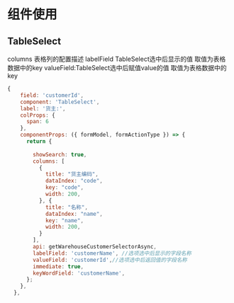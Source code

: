 # 组件使用
## TableSelect
columns 表格列的配置描述 labelField TableSelect选中后显示的值  取值为表格数据中的key valueField:TableSelect选中后赋值value的值  取值为表格数据中的key
``` javascript
{
    field: 'customerId',
    component: 'TableSelect',
    label: '货主:',
    colProps: {
      span: 6
    },
    componentProps: ({ formModel, formActionType }) => {
      return {
        
        showSearch: true,
        columns: [
          {
            title: "货主编码",
            dataIndex: "code",
            key: "code",
            width: 200,
          }, {
            title: "名称",
            dataIndex: "name",
            key: "name",
            width: 200,
          }
        ],
        api: getWarehouseCustomerSelectorAsync,
        labelField: 'customerName', //选项选中后显示的字段名称
        valueField: 'customerId',//选项选中后返回值的字段名称
        immediate: true,
        keyWordField: 'customerName',
      };
    },
  },
```
